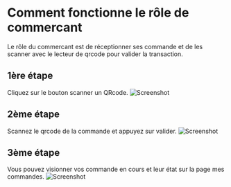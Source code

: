 # Comment fonctionne le rôle de commercant

   Le rôle du commercant est de réceptionner ses commande et de les scanner avec le lecteur de qrcode pour valider la transaction.

## 1ère étape
   Cliquez sur le bouton scanner un QRcode.
![Screenshot](/img/menu_scanner_qr.JPG)


## 2ème étape
   Scannez le qrcode de la commande et appuyez sur valider.
![Screenshot](/img/scan_with_cagette.JPG)

## 3ème étape
   Vous pouvez visionner vos commande en cours et leur état sur la page mes commandes.
![Screenshot](/img/menu_mes_commandes.JPG)
